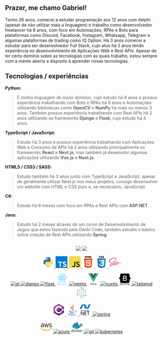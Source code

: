 ## Prazer, me chamo Gabriel!

Tenho 26 anos, comecei a estudar programação aos 12 anos com delphi (apesar de não utilizar mais a linguagem) e trabalho como desenvolvedor freelancer há 8 anos, com foco em Automações, RPAs e Bots para plataformas como Discord, Facebook, Instagram, Whatsapp, Telegram e algumas plataformas de trading como IQ Option. Há 3 anos comecei a estudar para ser desenvolvedor Full Stack, cujo atuo há 2 anos tendo experiência no desenvolvimento de Aplicações Web e Rest APIs. Apesar de ter certo domínio sobre as tecnologias com as quais trabalho, estou sempre com a mente aberta e disposto à aprender novas tecnologias.

## Tecnologias / experiências

**Python:**

> É minha linguagem de maior domínio, cujo estudo há 9 anos e possuo experiência trabalhando com Bots e RPAs há 8 anos e Automações utilizando bibliotecas como **OpenCV** e **NumPy** há mais ou menos 3 anos. Também possuo experiência trabalhando com Rest APIs há 2 anos utilizando os frameworks **Django** e **Flask**, cujo estudo há 4 anos.

**TypeScript / JavaScript:**

> Estudo há 3 anos e possuo experiência trabalhando com Aplicações Web e Consumo de APIs há 2 anos utilizando principalmente os frameworks **React** e **Next.js**, mas também já desenvolvi algumas aplicações utilizando **Vue.js** e **Nuxt.js**.

**HTML5 / CSS3 / SASS:**

> Estudo também há 3 anos junto com TypeScript e JavaScript, apesar de geralmente utilizar Next.js nos meus projetos, consigo desensolver um website com HTML e CSS puro e, se necessário, JavaScript.

**C#:**

> Estudo há 6 meses com foco em RPAs e Rest APIs com **ASP.NET**.

**Java:**

> Estudo há 2 meses através de um curso de Desenvolvimento de Jogos que estou fazendo pela Danki Code, também estudei o básico sobre criação de Rest APIs utilizando **Spring**.

##

<p align="center">
  <picture>
    <source
      srcset="
        https://github-readme-stats.vercel.app/api?cache_seconds=14400&count_private=true&username=pySiriusDev&show_icons=true&theme=dracula&bg_color=121218
      "
      media="(prefers-color-scheme: dark)"
      height="200em"
    />
    <source
      srcset="
        https://github-readme-stats.vercel.app/api?cache_seconds=14400&count_private=true&username=pySiriusDev&show_icons=true&theme=transparent
      "
      media="(prefers-color-scheme: light), (prefers-color-scheme: no-preference)"
      height="200em"
    />
    <img
      src="https://github-readme-stats.vercel.app/api?cache_seconds=14400&count_private=true&username=pySiriusDev&show_icons=true&theme=dracula&bg_color=121218"
      height="200em"
    />
  </picture>
  <picture>
    <source
      srcset="
        https://github-readme-stats.vercel.app/api/top-langs/?username=pySiriusDev&langs_count=10&theme=dracula&bg_color=121218&layout=compact
      "
      media="(prefers-color-scheme: dark)"
      height="200em"
    />
    <source
      srcset="
        https://github-readme-stats.vercel.app/api/top-langs/?username=pySiriusDev&langs_count=10&theme=transparent&layout=compact
      "
      media="(prefers-color-scheme: light), (prefers-color-scheme: no-preference)"
      height="200em"
    />
    <img
      src="https://github-readme-stats.vercel.app/api/top-langs/?username=pySiriusDev&langs_count=10&theme=dracula&bg_color=121218&layout=compact"
      height="200em"
    />
  </picture>
</p>

<p align="center">
  <a href="https://www.python.org" target="_blank" rel="noreferrer">
    <img
      src="https://raw.githubusercontent.com/devicons/devicon/master/icons/python/python-original.svg"
      alt="python"
      width="40"
      height="40"
    />
  </a>
  <a href="https://www.typescriptlang.org/" target="_blank" rel="noreferrer">
    <img
      src="https://raw.githubusercontent.com/devicons/devicon/master/icons/typescript/typescript-original.svg"
      alt="typescript"
      width="40"
      height="40"
    />
  </a>
  <a
    href="https://developer.mozilla.org/en-US/docs/Web/JavaScript"
    target="_blank"
    rel="noreferrer"
  >
    <img
      src="https://raw.githubusercontent.com/devicons/devicon/master/icons/javascript/javascript-original.svg"
      alt="javascript"
      width="40"
      height="40"
    />
  </a>
  <a href="https://www.w3.org/html/" target="_blank" rel="noreferrer">
    <img
      src="https://raw.githubusercontent.com/devicons/devicon/master/icons/html5/html5-original-wordmark.svg"
      alt="html5"
      width="40"
      height="40"
    />
  </a>
  <a href="https://www.w3schools.com/css/" target="_blank" rel="noreferrer">
    <img
      src="https://raw.githubusercontent.com/devicons/devicon/master/icons/css3/css3-original-wordmark.svg"
      alt="css3"
      width="40"
      height="40"
    />
  </a>
  <a href="https://sass-lang.com" target="_blank" rel="noreferrer">
    <img
      src="https://raw.githubusercontent.com/devicons/devicon/master/icons/sass/sass-original.svg"
      alt="sass"
      width="40"
      height="40"
    />
  </a>
</p>

<p align="center">
  <a href="https://www.qt.io/" target="_blank" rel="noreferrer">
    <img
      src="https://upload.wikimedia.org/wikipedia/commons/0/0b/Qt_logo_2016.svg"
      alt="qt"
      width="40"
      height="40"
    />
  </a>
  <a href="https://www.djangoproject.com/" target="_blank" rel="noreferrer">
    <img
      src="https://cdn.worldvectorlogo.com/logos/django.svg"
      alt="django"
      width="40"
      height="40"
    />
  </a>
  <a href="https://flask.palletsprojects.com/" target="_blank" rel="noreferrer">
    <img
      src="https://www.vectorlogo.zone/logos/pocoo_flask/pocoo_flask-icon.svg"
      alt="flask"
      width="40"
      height="40"
    />
  </a>
  <a href="https://reactjs.org/" target="_blank" rel="noreferrer">
    <img
      src="https://raw.githubusercontent.com/devicons/devicon/master/icons/react/react-original-wordmark.svg"
      alt="react"
      width="40"
      height="40"
    />
  </a>
  <a href="https://nextjs.org/" target="_blank" rel="noreferrer">
    <img
      src="https://cdn.worldvectorlogo.com/logos/nextjs-2.svg"
      alt="nextjs"
      width="40"
      height="40"
    />
  </a>
  <a href="https://vuejs.org/" target="_blank" rel="noreferrer">
    <img
      src="https://raw.githubusercontent.com/devicons/devicon/master/icons/vuejs/vuejs-original-wordmark.svg"
      alt="vuejs"
      width="40"
      height="40"
    />
  </a>
  <a href="https://nuxtjs.org/" target="_blank" rel="noreferrer">
    <img
      src="https://www.vectorlogo.zone/logos/nuxtjs/nuxtjs-icon.svg"
      alt="nuxtjs"
      width="40"
      height="40"
    />
  </a>
  <a href="https://getbootstrap.com" target="_blank" rel="noreferrer">
    <img
      src="https://raw.githubusercontent.com/devicons/devicon/master/icons/bootstrap/bootstrap-plain-wordmark.svg"
      alt="bootstrap"
      width="40"
      height="40"
    />
  </a>
  <a href="https://tailwindcss.com/" target="_blank" rel="noreferrer">
    <img
      src="https://www.vectorlogo.zone/logos/tailwindcss/tailwindcss-icon.svg"
      alt="tailwind"
      width="40"
      height="40"
    />
  </a>
  <a href="https://www.electronjs.org" target="_blank" rel="noreferrer">
    <img
      src="https://raw.githubusercontent.com/devicons/devicon/master/icons/electron/electron-original.svg"
      alt="electron"
      width="40"
      height="40"
    />
  </a>
</p>

<p align="center">
  <a href="https://www.w3schools.com/cs/" target="_blank" rel="noreferrer">
    <img
      src="https://raw.githubusercontent.com/devicons/devicon/master/icons/csharp/csharp-original.svg"
      alt="csharp"
      width="40"
      height="40"
    />
  </a>
  <a href="https://www.java.com" target="_blank" rel="noreferrer">
    <img
      src="https://raw.githubusercontent.com/devicons/devicon/master/icons/java/java-original.svg"
      alt="java"
      width="40"
      height="40"
    />
  </a>
  <a href="https://dotnet.microsoft.com/" target="_blank" rel="noreferrer">
    <img
      src="https://raw.githubusercontent.com/devicons/devicon/master/icons/dot-net/dot-net-original-wordmark.svg"
      alt="dotnet"
      width="40"
      height="40"
    />
  </a>
  <a href="https://spring.io/" target="_blank" rel="noreferrer">
    <img
      src="https://www.vectorlogo.zone/logos/springio/springio-icon.svg"
      alt="spring"
      width="40"
      height="40"
    />
  </a>
</p>

<p align="center">
  <a href="https://aws.amazon.com" target="_blank" rel="noreferrer">
    <img
      src="https://raw.githubusercontent.com/devicons/devicon/master/icons/amazonwebservices/amazonwebservices-original-wordmark.svg"
      alt="aws"
      width="40"
      height="40"
    />
  </a>
  <a href="https://azure.microsoft.com/en-in/" target="_blank" rel="noreferrer">
    <img
      src="https://www.vectorlogo.zone/logos/microsoft_azure/microsoft_azure-icon.svg"
      alt="azure"
      width="40"
      height="40"
    />
  </a>
  <a href="https://www.docker.com/" target="_blank" rel="noreferrer">
    <img
      src="https://raw.githubusercontent.com/devicons/devicon/master/icons/docker/docker-original-wordmark.svg"
      alt="docker"
      width="40"
      height="40"
    />
  </a>
  <a href="https://git-scm.com/" target="_blank" rel="noreferrer">
    <img
      src="https://www.vectorlogo.zone/logos/git-scm/git-scm-icon.svg"
      alt="git"
      width="40"
      height="40"
    />
  </a>
  <a href="https://kubernetes.io" target="_blank" rel="noreferrer">
    <img
      src="https://www.vectorlogo.zone/logos/kubernetes/kubernetes-icon.svg"
      alt="kubernetes"
      width="40"
      height="40"
    />
  </a>
</p>
